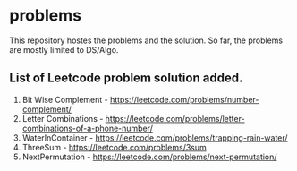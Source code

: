 # problems
This repository hostes the problems and the solution. So far, the problems are mostly limited to DS/Algo.
## List of Leetcode problem solution added.
  1. Bit Wise Complement - https://leetcode.com/problems/number-complement/
  2. Letter Combinations - https://leetcode.com/problems/letter-combinations-of-a-phone-number/
  3. WaterInContainer - https://leetcode.com/problems/trapping-rain-water/
  4. ThreeSum - https://leetcode.com/problems/3sum
  5. NextPermutation - https://leetcode.com/problems/next-permutation/
  
